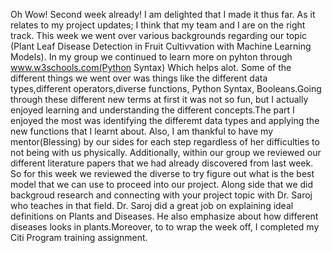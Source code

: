 Oh Wow! Second week already! 
I am delighted that I made it thus far. As it relates to my project updates; I think that my team and I are on the right track. This week we went over various backgrounds regarding our topic (Plant Leaf Disease Detection in Fruit Cultivvation with Machine Learning Models).
In my group we continued to learn more on pyhton through www.w3schools.com(Python Syntax) Which helps alot. Some of the different things we went over was things like the different data types,different operators,diverse functions, Python Syntax, Booleans.Going through these different new terms at first it was not so fun, but I actually enjoyed learning and understanding the different concepts.The part I enjoyed the most was identifying the differemt data types and applying the new functions that I learnt about. Also, I am thankful to have my mentor(Blessing) by our sides for each step regardless of her difficulties to not being with us physically. 
Additionally, within our group we reviewed our different literature papers that we had already discovered from last week. So for this week we reviewed the diverse to try figure out what is the best model that we can use to proceed into our project. Along side that we did backgroud research and connecting with your project topic with Dr. Saroj who teaches in that field. Dr. Saroj did a great job on explaining ideal definitions on Plants and Diseases. He also emphasize about how different diseases looks in plants.Moreover, to to wrap the week off, I completed my Citi Program training assignment. 
